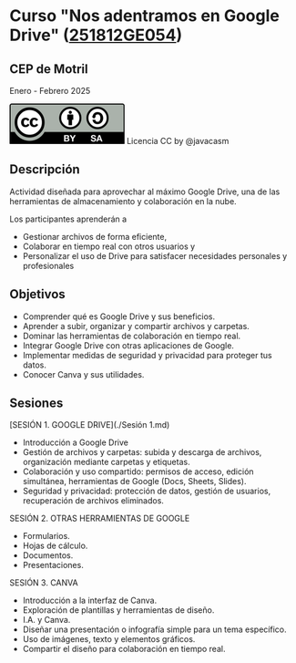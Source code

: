 # Curso **"Nos adentramos en Google Drive"** ([251812GE054](https://www.juntadeandalucia.es/educacion/secretariavirtual/consultaCEP/actividad/251812GE054/))

## CEP de Motril 

Enero - Febrero 2025

![](./images/Licencia_CC_peque.png) Licencia CC by @javacasm

## Descripción

Actividad  diseñada para aprovechar al máximo Google Drive, una de las herramientas de almacenamiento y colaboración en la nube. 

Los participantes aprenderán a 
* Gestionar archivos de forma eficiente, 
* Colaborar en tiempo real con otros usuarios y 
* Personalizar el uso de Drive para satisfacer necesidades personales y profesionales

## Objetivos

- Comprender qué es Google Drive y sus beneficios.
- Aprender a subir, organizar y compartir archivos y carpetas.
- Dominar las herramientas de colaboración en tiempo real.
- Integrar Google Drive con otras aplicaciones de Google.    
- Implementar medidas de seguridad y privacidad para proteger tus datos.
- Conocer Canva y sus utilidades.

## Sesiones

[SESIÓN 1. GOOGLE DRIVE](./Sesión 1.md)

- Introducción a Google Drive
- Gestión de archivos y carpetas: subida y descarga de archivos, organización mediante carpetas y etiquetas.
- Colaboración y uso compartido: permisos de acceso, edición simultánea, herramientas de Google (Docs, Sheets, Slides).
- Seguridad y privacidad: protección de datos, gestión de usuarios, recuperación de archivos eliminados.

SESIÓN 2. OTRAS HERRAMIENTAS DE GOOGLE

- Formularios.
- Hojas de cálculo.
- Documentos.
- Presentaciones.
  
SESIÓN 3. CANVA

- Introducción a la interfaz de Canva.
- Exploración de plantillas y herramientas de diseño.
- I.A. y Canva.
- Diseñar una presentación o infografía simple para un tema específico.
- Uso de imágenes, texto y elementos gráficos.
- Compartir el diseño para colaboración en tiempo real.